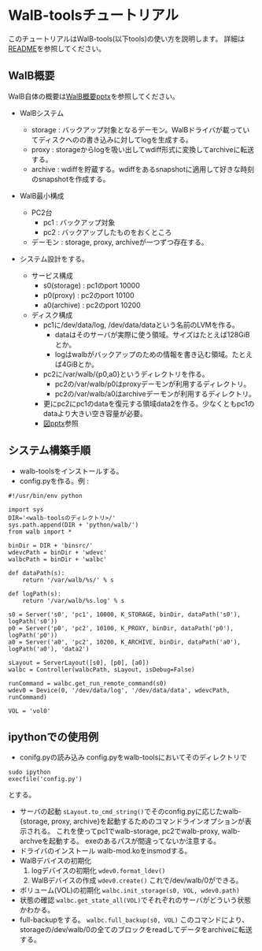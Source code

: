 # WalB-toolsチュートリアル

このチュートリアルはWalB-tools(以下tools)の使い方を説明します。
詳細は[README](README.md)を参照してください。

## WalB概要
WalB自体の概要は[WalB概要pptx](https://github.dev.cybozu.co.jp/herumi/walb-tools/raw/master/doc/walb-is-hard.pptx)を参照してください。

* WalBシステム
  * storage : バックアップ対象となるデーモン。WalBドライバが載っていてディスクへのの書き込みに対してlogを生成する。
  * proxy : storageからlogを吸い出してwdiff形式に変換してarchiveに転送する。
  * archive : wdiffを貯蔵する。wdiffをあるsnapshotに適用して好きな時刻のsnapshotを作成する。

* WalB最小構成
  * PC2台
    * pc1 : バックアップ対象
    * pc2 : バックアップしたものをおくところ
  * デーモン : storage, proxy, archiveが一つずつ存在する。

* システム設計をする。
  * サービス構成
    * s0(storage) : pc1のport 10000
    * p0(proxy) : pc2のport 10100
    * a0(archive) : pc2のport 10200
  * ディスク構成
    * pc1に/dev/data/log, /dev/data/dataという名前のLVMを作る。
      * dataはそのサーバが実際に使う領域。サイズはたとえば128GiBとか。
      * logはwalbがバックアップのための情報を書き込む領域。たとえば4GiBとか。
    * pc2に/var/walb/{p0,a0}というディレクトリを作る。
      * pc2の/var/walb/p0はproxyデーモンが利用するディレクトリ。
      * pc2の/var/walb/a0はarchiveデーモンが利用するディレクトリ。
    * 更にpc2にpc1のdataを復元する領域data2を作る。少なくともpc1のdataより大きい空き容量が必要。
    * [図pptx](https://github.dev.cybozu.co.jp/herumi/walb-tools/raw/master/doc/tutorial-fig.pptx)参照

## システム構築手順
  * walb-toolsをインストールする。
  * config.pyを作る。例 :
```
#!/usr/bin/env python

import sys
DIR='<walb-toolsのディレクトリ>/'
sys.path.append(DIR + 'python/walb/')
from walb import *

binDir = DIR + 'binsrc/'
wdevcPath = binDir + 'wdevc'
walbcPath = binDir + 'walbc'

def dataPath(s):
    return '/var/walb/%s/' % s

def logPath(s):
    return '/var/walb/%s.log' % s

s0 = Server('s0', 'pc1', 10000, K_STORAGE, binDir, dataPath('s0'), logPath('s0'))
p0 = Server('p0', 'pc2', 10100, K_PROXY, binDir, dataPath('p0'), logPath('p0'))
a0 = Server('a0', 'pc2', 10200, K_ARCHIVE, binDir, dataPath('a0'), logPath('a0'), 'data2')

sLayout = ServerLayout([s0], [p0], [a0])
walbc = Controller(walbcPath, sLayout, isDebug=False)

runCommand = walbc.get_run_remote_command(s0)
wdev0 = Device(0, '/dev/data/log', '/dev/data/data', wdevcPath, runCommand)

VOL = 'vol0'
```
## ipythonでの使用例
* conifg.pyの読み込み
config.pyをwalb-toolsにおいてそのディレクトリで
```
sudo ipython
execfile('config.py')
```
とする。
* サーバの起動
`sLayout.to_cmd_string()`でそのconfig.pyに応じたwalb-{storage, proxy, archive}を起動するためのコマンドラインオプションが表示される。
これを使ってpc1でwalb-storage, pc2でwalb-proxy, walb-archveを起動する。
exeのあるパスが間違ってないか注意する。
* ドライバのインストール
walb-mod.koをinsmodする。
* WalBデバイスの初期化
  1. logデバイスの初期化
  `wdev0.format_ldev()`
  2. WalBデバイスの作成
  `wdev0.create()`
  これで/dev/walb/0ができる。
* ボリューム(VOL)の初期化
`walbc.init_storage(s0, VOL, wdev0.path)`
* 状態の確認
`walbc.get_state_all(VOL)`でそれぞれのサーバがどういう状態かわかる。
* full-backupをする。
`walbc.full_backup(s0, VOL)`
このコマンドにより、storageの/dev/walb/0の全てのブロックをreadしてデータをarchiveに転送する。
